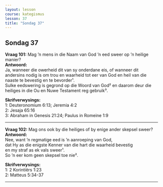 ```yaml
---
layout: lesson
course: kategismus
lesson: 37
title: "Sondag 37"
---
```


## Sondag 37

**Vraag 101:** Mag ’n mens in die Naam van God ’n eed sweer op ’n heilige manier?  
**Antwoord:**  
Ja, wanneer die owerheid dit van sy onderdane eis, of wanneer dit andersins nodig is om trou en waarheid tot eer van God en heil van die naaste te bevestig en te bevorder¹.  
Sulke eedswering is gegrond op die Woord van God² en daarom deur die heiliges in die Ou en Nuwe Testament reg gebruik³.

**Skrifverwysings:**  
1: Deuteronomium 6:13; Jeremia 4:2  
2: Jesaja 65:16  
3: Abraham in Genesis 21:24; Paulus in Romeine 1:9

---

**Vraag 102:** Mag ons ook by die heiliges of by enige ander skepsel sweer?  
**Antwoord:**  
Nee, want ’n regmatige eed is ’n aanroeping van God,  
dat Hy as die enigste Kenner van die hart die waarheid bevestig  
en my straf as ek vals sweer¹.  
So ’n eer kom geen skepsel toe nie².

**Skrifverwysings:**  
1: 2 Korintiërs 1:23  
2: Matteus 5:34-37

---